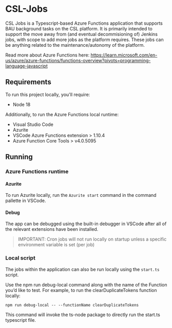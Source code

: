 # CSL-Jobs

CSL Jobs is a Typescript-based Azure Functions application that supports BAU background tasks on the CSL platform. It is primarily intended to support the move away from (and eventual decommisioning of) Jenkins jobs, with scope to add more jobs as the platform requires. These jobs can be anything related to the maintenance/autonomy of the platform.

Read more about Azure Functions here: https://learn.microsoft.com/en-us/azure/azure-functions/functions-overview?pivots=programming-language-javascript

## Requirements

To run this project locally, you'll require:
- Node 18

Additionally, to run the Azure Functions local runtime:
- Visual Studio Code
- Azurite
- VSCode Azure Functions extension > 1.10.4
- Azure Function Core Tools > v4.0.5095

## Running

### Azure Functions runtime

#### Azurite

To run Azurite locally, run the `Azurite start` command in the command pallette in VSCode.

#### Debug

The app can be debugged using the built-in debugger in VSCode after all of the relevant extensions have been installed.

> IMPORTANT: Cron jobs will not run locally on startup unless a specific environment variable is set (per job)

### Local script

The jobs within the application can also be run locally using the `start.ts` script.

Use the npm run debug-local command along with the name of the Function you’d like to test. For example, to run the clearDuplicateTokens function locally:

`npm run debug-local -- --functionName clearDuplicateTokens`

This command will invoke the ts-node package to directly run the start.ts typescript file.
